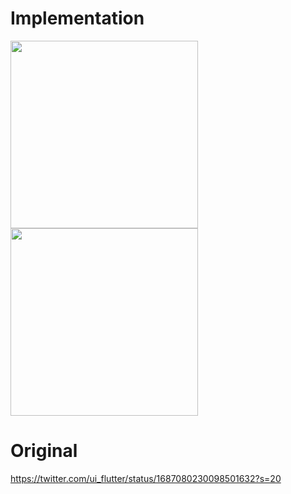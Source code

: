 
# Implementation
<p float="left">
  <img src="pictures/g1.gif" width="300" />
  <img src="pictures/g2.gif" width="300" /> 
</p>

# Original
https://twitter.com/ui_flutter/status/1687080230098501632?s=20
